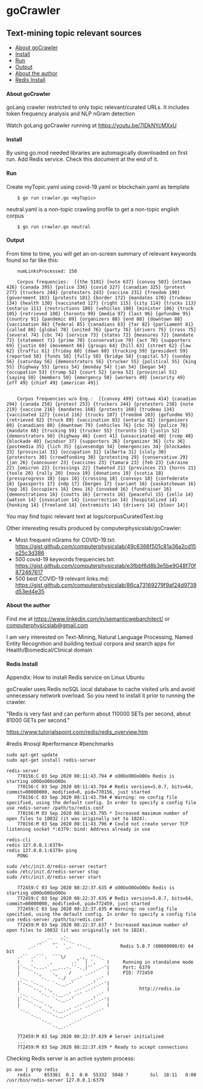 goCrawler
=========

Text-mining topic relevant sources
----------------------------------

- [About goCrawler](#About-goCrawler)
- [Install](#install)
- [Run](#run)
- [Output](#output)
- [About the author](#About-the-author)
- [Redis Install](#Redis-Install)

#### About goCrawler

goLang crawler restricted to only topic relevant/curated URLs. It includes token frequency analysis and NLP nGram detection

Watch goLang goCrawler running at https://youtu.be/7IDkNYcMXxU


#### Install

By using go.mod needed libraries are automagically downloaded on first run. Add Redis service. Check this document at the end of it.


#### Run

Create myTopic.yaml using covid-19.yaml or blockchain.yaml as template

```shell
    $ go run crawler.go <myTopic>
```

neutral.yaml is a non-topic crawling profile to get a non-topic english corpus

```shell
    $ go run crawler.go neutral
```


#### Output

From time to time, you will get an on-screen summary of relevant kwywords found so far like this:

```text
    numLinksProcessed: 150

    Corpus frequencies:  [{the 5191} {note 637} {convoy 503} {ottawa 426} {canada 395} {police 336} {covid 327} {canadian 325} {protest 277} {truckers 244} {protesters 243} {vaccine 231} {freedom 190} {government 183} {protests 181} {border 172} {mandates 170} {trudeau 134} {health 130} {vaccinated 127} {right 115} {city 114} {trucks 113} {ontario 111} {restrictions 109} {vehicles 108} {minister 106} {truck 105} {retrieved 100} {toronto 99} {media 97} {last 96} {gofundme 95} {country 91} {pandemic 89} {organizers 88} {end 88} {downtown 88} {vaccination 86} {federal 85} {canadians 83} {far 82} {parliament 81} {called 80} {global 78} {united 76} {party 76} {drivers 75} {cross 75} {several 74} {cbc 74} {service 73} {states 72} {measures 72} {mandate 72} {statement 71} {prime 70} {conservative 70} {act 70} {supporters 69} {justin 69} {movement 66} {groups 64} {hill 63} {street 62} {law 62} {traffic 61} {friday 60} {down 60} {trucking 59} {president 59} {reported 58} {funds 58} {fully 58} {bridge 58} {capital 57} {sunday 56} {saturday 56} {demonstrators 56} {trucker 55} {political 55} {king 55} {highway 55} {press 54} {monday 54} {jan 54} {began 54} {occupation 53} {trump 52} {court 52} {area 52} {provincial 51} {saying 50} {members 50} {emergency 50} {workers 49} {security 49} {off 49} {chief 49} {american 49}]


    Corpus frequencies w/o Eng.:  [{convoy 499} {ottawa 414} {canadian 294} {canada 258} {protest 253} {truckers 244} {protesters 238} {note 219} {vaccine 216} {mandates 168} {protests 160} {trudeau 134} {vaccinated 127} {covid 116} {trucks 107} {freedom 103} {gofundme 95} {retrieved 92} {truck 89} {vaccination 83} {ontario 81} {organizers 80} {canadians 80} {downtown 79} {vehicles 76} {cbc 74} {police 70} {mandate 68} {trucking 59} {trucker 55} {toronto 53} {justin 52} {demonstrators 50} {highway 46} {cent 41} {unvaccinated 40} {rcmp 40} {blockade 40} {windsor 37} {supporters 36} {organizer 36} {ctv 36} {postmedia 35} {lich 35} {givesendgo 34} {emergencies 34} {blockades 33} {provincial 31} {occupation 31} {alberta 31} {sloly 30} {protestors 30} {crowdfunding 30} {protesting 29} {conservative 29} {jan 26} {vancouver 23} {vaccines 23} {tamara 23} {feb 23} {ukraine 22} {omicron 22} {crossings 22} {tweeted 21} {provinces 21} {horns 21} {toole 20} {rally 20} {nova 19} {donations 19} {scotia 18} {pressprogress 18} {ops 18} {crossing 18} {convoys 18} {confederate 18} {passports 17} {ndp 17} {bergen 17} {variant 16} {saskatchewan 16} {opp 16} {occupiers 16} {mou 16} {invoked 16} {fundraiser 16} {demonstrations 16} {coutts 16} {arrests 16} {peaceful 15} {zello 14} {watson 14} {invocation 14} {insurrection 14} {hospitalized 14} {honking 14} {freeland 14} {extremists 14} {drivers 14} {bloor 14}]
```

You may find topic relevant text at logs/corpusCuratedText.log

Other interesting results produced by computerphysicslab/goCrawler:
- Most frequent nGrams for COVID-19.txt: https://gist.github.com/computerphysicslab/49c6366f501c81a36a2cd15e25c3d386
- 500 covid-19 keywords frequencies.txt: https://gist.github.com/computerphysicslab/e3fbbf6d8b3e5be9048f70f872467617
- 500 best COVID-19 relevant links.md: https://gist.github.com/computerphysicslab/86ca73169279f9af24d9739d53ed4e35


#### About the author

Find me at https://www.linkedin.com/in/semanticwebarchitect/ or computerphysicslab@gmail.com

I am very interested on Text-Mining, Natural Language Processing, Named Entity Recognition and building textual corpora and search apps for Health/Biomedical/Clinical domain


#### Redis Install

Appendix: How to install Redis service on Linux Ubuntu

goCrwaler uses Redis noSQL local database to cache visited urls and avoid unnecessary network overload. So you need to install it prior to running the crawler.

"Redis is very fast and can perform about 110000 SETs per second, about 81000 GETs per second."

https://www.tutorialspoint.com/redis/redis_overview.htm

#redis #nosql #performance #benchmarks

```shell
sudo apt-get update
sudo apt-get install redis-server

redis-server
	770156:C 03 Sep 2020 08:11:43.794 # oO0OoO0OoO0Oo Redis is starting oO0OoO0OoO0Oo
	770156:C 03 Sep 2020 08:11:43.794 # Redis version=5.0.7, bits=64, commit=00000000, modified=0, pid=770156, just started
	770156:C 03 Sep 2020 08:11:43.794 # Warning: no config file specified, using the default config. In order to specify a config file use redis-server /path/to/redis.conf
	770156:M 03 Sep 2020 08:11:43.795 * Increased maximum number of open files to 10032 (it was originally set to 1024).
	770156:M 03 Sep 2020 08:11:43.796 # Could not create server TCP listening socket *:6379: bind: Address already in use

redis-cli
redis 127.0.0.1:6379>
redis 127.0.0.1:6379> ping
	PONG

sudo /etc/init.d/redis-server restart
sudo /etc/init.d/redis-server stop
sudo /etc/init.d/redis-server start

	772459:C 03 Sep 2020 08:22:37.635 # oO0OoO0OoO0Oo Redis is starting oO0OoO0OoO0Oo
	772459:C 03 Sep 2020 08:22:37.635 # Redis version=5.0.7, bits=64, commit=00000000, modified=0, pid=772459, just started
	772459:C 03 Sep 2020 08:22:37.635 # Warning: no config file specified, using the default config. In order to specify a config file use redis-server /path/to/redis.conf
	772459:M 03 Sep 2020 08:22:37.637 * Increased maximum number of open files to 10032 (it was originally set to 1024).
					_._                                                  
			_.-``__ ''-._                                             
		_.-``    `.  `_.  ''-._           Redis 5.0.7 (00000000/0) 64 bit
	.-`` .-```.  ```\/    _.,_ ''-._                                   
	(    '      ,       .-`  | `,    )     Running in standalone mode
	|`-._`-...-` __...-.``-._|'` _.-'|     Port: 6379
	|    `-._   `._    /     _.-'    |     PID: 772459
	`-._    `-._  `-./  _.-'    _.-'                                   
	|`-._`-._    `-.__.-'    _.-'_.-'|                                  
	|    `-._`-._        _.-'_.-'    |           http://redis.io        
	`-._    `-._`-.__.-'_.-'    _.-'                                   
	|`-._`-._    `-.__.-'    _.-'_.-'|                                  
	|    `-._`-._        _.-'_.-'    |                                  
	`-._    `-._`-.__.-'_.-'    _.-'                                   
		`-._    `-.__.-'    _.-'                                       
			`-._        _.-'                                           
				`-.__.-'                                               

	772459:M 03 Sep 2020 08:22:37.639 # Server initialized
    ...
	772459:M 03 Sep 2020 08:22:37.639 * Ready to accept connections
```

Checking Redis server is an active system process:

```shell
ps aux | grep redis
	redis     653361  0.1  0.0  55332  5048 ?        Ssl  18:11   0:00 /usr/bin/redis-server 127.0.0.1:6379
```
